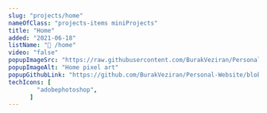 ```yaml
---
slug: "projects/home"
nameOfClass: "projects-items miniProjects"
title: "Home"
added: "2021-06-18"
listName: "🎨 /home"
video: "false"
popupImageSrc: "https://raw.githubusercontent.com/BurakVeziran/Personal-Website/main/static/house.png"
popupImageAlt: "Home pixel art"
popupGithubLink: "https://github.com/BurakVeziran/Personal-Website/blob/main/static/house.png"
techIcons: [
        "adobephotoshop",
      ]
---
```

